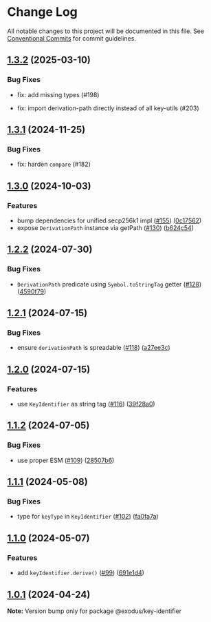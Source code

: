 # Change Log

All notable changes to this project will be documented in this file.
See [Conventional Commits](https://conventionalcommits.org) for commit guidelines.

## [1.3.2](https://github.com/ExodusMovement/exodus-oss/compare/@exodus/key-identifier@1.3.1...@exodus/key-identifier@1.3.2) (2025-03-10)

### Bug Fixes

- fix: add missing types (#198)

- fix: import derivation-path directly instead of all key-utils (#203)

## [1.3.1](https://github.com/ExodusMovement/exodus-oss/compare/@exodus/key-identifier@1.3.0...@exodus/key-identifier@1.3.1) (2024-11-25)

### Bug Fixes

- fix: harden `compare` (#182)

## [1.3.0](https://github.com/ExodusMovement/exodus-oss/compare/@exodus/key-identifier@1.2.2...@exodus/key-identifier@1.3.0) (2024-10-03)

### Features

- bump dependencies for unified secp256k1 impl ([#155](https://github.com/ExodusMovement/exodus-oss/issues/155)) ([0c17562](https://github.com/ExodusMovement/exodus-oss/commit/0c17562650812567927a83063a8b4a163bb3c1b7))
- expose `DerivationPath` instance via getPath ([#130](https://github.com/ExodusMovement/exodus-oss/issues/130)) ([b624c54](https://github.com/ExodusMovement/exodus-oss/commit/b624c546b1a4d7ff4cdce10933a24ab50981dfcd))

## [1.2.2](https://github.com/ExodusMovement/exodus-oss/compare/@exodus/key-identifier@1.2.1...@exodus/key-identifier@1.2.2) (2024-07-30)

### Bug Fixes

- `DerivationPath` predicate using `Symbol.toStringTag` getter ([#128](https://github.com/ExodusMovement/exodus-oss/issues/128)) ([4590f79](https://github.com/ExodusMovement/exodus-oss/commit/4590f79c23189a51e92f454664a34901b9e3f03e))

## [1.2.1](https://github.com/ExodusMovement/exodus-oss/compare/@exodus/key-identifier@1.2.0...@exodus/key-identifier@1.2.1) (2024-07-15)

### Bug Fixes

- ensure `derivationPath` is spreadable ([#118](https://github.com/ExodusMovement/exodus-oss/issues/118)) ([a27ee3c](https://github.com/ExodusMovement/exodus-oss/commit/a27ee3ce2d4c5266f46bbffa5075ad703a5b66e0))

## [1.2.0](https://github.com/ExodusMovement/exodus-oss/compare/@exodus/key-identifier@1.1.2...@exodus/key-identifier@1.2.0) (2024-07-15)

### Features

- use `KeyIdentifier` as string tag ([#116](https://github.com/ExodusMovement/exodus-oss/issues/116)) ([39f28a0](https://github.com/ExodusMovement/exodus-oss/commit/39f28a0875d62e04527c980da702675574c39f25))

## [1.1.2](https://github.com/ExodusMovement/exodus-oss/compare/@exodus/key-identifier@1.1.1...@exodus/key-identifier@1.1.2) (2024-07-05)

### Bug Fixes

- use proper ESM ([#109](https://github.com/ExodusMovement/exodus-oss/issues/109)) ([28507b6](https://github.com/ExodusMovement/exodus-oss/commit/28507b6e1494deab2a0d2e5085a900fcf870214a))

## [1.1.1](https://github.com/ExodusMovement/exodus-oss/compare/@exodus/key-identifier@1.1.0...@exodus/key-identifier@1.1.1) (2024-05-08)

### Bug Fixes

- type for `keyType` in `KeyIdentifier` ([#102](https://github.com/ExodusMovement/exodus-oss/issues/102)) ([fa0fa7a](https://github.com/ExodusMovement/exodus-oss/commit/fa0fa7aed39353e18d517e1a4682a527089e9dd5))

## [1.1.0](https://github.com/ExodusMovement/exodus-oss/compare/@exodus/key-identifier@1.0.1...@exodus/key-identifier@1.1.0) (2024-05-07)

### Features

- add `keyIdentifier.derive()` ([#99](https://github.com/ExodusMovement/exodus-oss/issues/99)) ([691e1d4](https://github.com/ExodusMovement/exodus-oss/commit/691e1d49f8d6cbfc726cd8fb49abf07cbdf37148))

## [1.0.1](https://github.com/ExodusMovement/exodus-oss/compare/@exodus/key-identifier@1.0.0...@exodus/key-identifier@1.0.1) (2024-04-24)

**Note:** Version bump only for package @exodus/key-identifier
